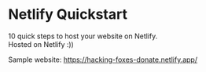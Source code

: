 # Netlify Quickstart
10 quick steps to host your website on Netlify.\
Hosted on Netlify :))

Sample website: https://hacking-foxes-donate.netlify.app/
